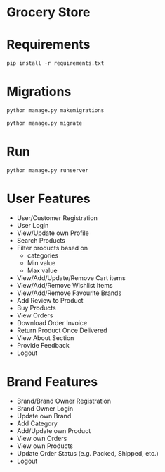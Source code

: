 # Grocery Store

# Requirements
```python
pip install -r requirements.txt
```

# Migrations
```python
python manage.py makemigrations
```
```python
python manage.py migrate
```

# Run 
```python
python manage.py runserver
```

# User Features
- User/Customer Registration
- User Login
- View/Update own Profile
- Search Products
- Filter products based on 
  - categories
  - Min value
  - Max value
- View/Add/Update/Remove Cart items
- View/Add/Remove Wishlist Items
- View/Add/Remove Favourite Brands
- Add Review to Product
- Buy Products
- View Orders
- Download Order Invoice
- Return Product Once Delivered
- View About Section
- Provide Feedback
- Logout

# Brand Features
- Brand/Brand Owner Registration
- Brand Owner Login
- Update own Brand
- Add Category
- Add/Update own Product
- View own Orders
- View own Products
- Update Order Status (e.g. Packed, Shipped, etc.)
- Logout
